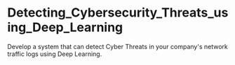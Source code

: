 # Detecting_Cybersecurity_Threats_using_Deep_Learning
Develop a system that can detect Cyber Threats in your company's network traffic logs using Deep Learning.
